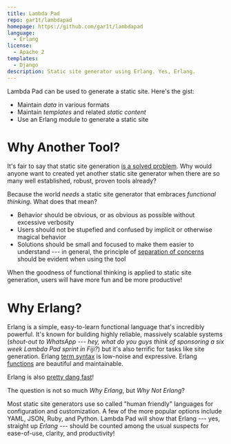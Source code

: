 ```yaml
---
title: Lambda Pad
repo: gar1t/lambdapad
homepage: https://github.com/gar1t/lambdapad
language:
  - Erlang
license:
  - Apache 2
templates:
  - Django
description: Static site generator using Erlang. Yes, Erlang.
---
```


Lambda Pad can be used to generate a static site. Here's the gist:

- Maintain *data* in various formats
- Maintain *templates* and related *static content*
- Use an Erlang module to generate a static site

# Why Another Tool?

It's fair to say that static site generation
[is a solved problem](http://staticsitegenerators.net). Why would anyone want
to created yet another static site generator when there are so many well
established, robust, proven tools already?

Because the world *needs* a static site generator that embraces *functional
thinking*. What does that mean?

- Behavior should be obvious, or as obvious as possible without excessive
  verbosity
- Users should not be stupefied and confused by implicit or otherwise magical
  behavior
- Solutions should be small and focused to make them easier to understand ---
  in general, the principle of
  [separation of concerns](http://en.wikipedia.org/wiki/Separation_of_concerns)
  should be evident when using the tool

When the goodness of functional thinking is applied to static site generation,
users will have more fun and be more productive!

# Why Erlang?

Erlang is a simple, easy-to-learn functional language that's incredibly
powerful. It's known for building highly reliable, massively scalable systems
(*shout-out to WhatsApp --- hey, what do you guys think of sponsoring a six
week Lambda Pad sprint in Fiji?*) but it's also terrific for tasks like site
generation. Erlang [term syntax][] is low-noise and expressive. Erlang
[functions][] are beautiful and maintainable.

Erlang is also [pretty dang fast][]!

[term syntax]: https://github.com/gar1t/lambdapad/blob/master/docs/index.erl#L7-L12

[functions]: https://github.com/gar1t/lambdapad/blob/master/docs/index.erl#L42-L43

[pretty dang fast]: http://stackoverflow.com/questions/6964392/speed-comparison-with-project-euler-c-vs-python-vs-erlang-vs-haskell

The question is not so much *Why Erlang*, but *Why Not Erlang*?

Most static site generators use so called "human friendly" languages for
configuration and customization. A few of the more popular options include
YAML, JSON, Ruby, and Python. Lambda Pad will show that Erlang --- yes,
straight up *Erlang* --- should be counted among the usual suspects for
ease-of-use, clarity, and productivity!
